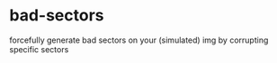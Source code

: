 # bad-sectors
forcefully generate bad sectors on your (simulated) img by corrupting specific sectors
